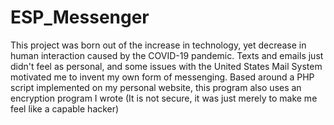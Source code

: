 # ESP_Messenger

This project was born out of the increase in technology, yet decrease in human interaction caused by the COVID-19 pandemic. Texts and emails just didn't feel as personal, and some issues with the United States Mail System motivated me to invent my own form of messenging. Based around a PHP script implemented on my personal website, this program also uses an encryption program I wrote (It is not secure, it was just merely to make me feel like a capable hacker)
